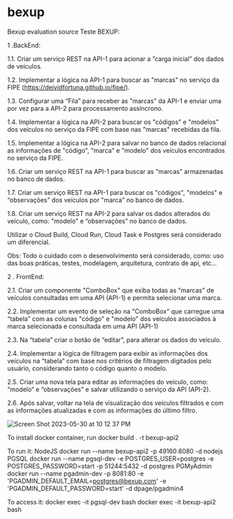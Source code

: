 # bexup
Bexup evaluation source
Teste BEXUP:

1 .BackEnd:

1.1. Criar um serviço REST na API-1 para acionar a ”carga inicial” dos dados de veículos.

1.2. Implementar a lógica na API-1 para buscar as "marcas" no serviço da  FIPE (https://deividfortuna.github.io/fipe/).

1.3. Configurar uma “Fila” para receber as "marcas" da API-1 e enviar uma por vez para a API-2 para processamento assíncrono.

1.4. Implementar a lógica na API-2 para buscar os "códigos" e "modelos" dos veículos no serviço da FIPE com base nas "marcas" recebidas da fila.

1.5. Implementar a lógica na API-2 para salvar no banco de dados relacional as informações de "código", "marca" e "modelo" dos veículos encontrados no serviço da FIPE.

1.6. Criar um serviço REST na API-1 para buscar as "marcas" armazenadas no banco de dados.

1.7. Criar um serviço REST na API-1 para buscar os "códigos", "modelos" e “observações” dos veículos por "marca" no banco de dados.

1.8. Criar um serviço REST na API-2 para salvar os dados alterados do veículo, como: "modelo" e “observações”  no banco de dados.


Utilizar o Cloud Build, Cloud Run, Cloud Task e Postgres será considerado um diferencial.

Obs: Todo o cuidado com o desenvolvimento será considerado, como: uso das boas práticas, testes, modelagem, arquitetura, contrato de api, etc…






2 . FrontEnd:

2.1. Criar um componente "ComboBox" que exiba todas as "marcas" de veículos consultadas em uma API (API-1) e permita selecionar uma marca.

2.2. Implementar um evento de seleção na "ComboBox" que carregue uma “tabela” com as colunas "código" e "modelo" dos veículos associados à marca selecionada e consultada em uma API (API-1)

2.3. Na “tabela” criar o botão de “editar”, para alterar os dados do veículo. 

2.4. Implementar a lógica de filtragem para exibir as informações dos veículos na “tabela” com base nos critérios de filtragem digitados pelo usuário, considerando tanto o código quanto o modelo.

2.5. Criar uma nova tela para editar as informações do veículo, como: “modelo” e “observações” e salvar utilizando o serviço da API (API-2). 

2.6. Após salvar, voltar na tela de visualização dos veículos filtrados e com as informações atualizadas e com as informações do último filtro. 





![Screen Shot 2023-05-30 at 10 12 37 PM](https://github.com/iuri/bexup/assets/630005/0e6fe1ee-0e46-4d2d-b5e0-ab870942e4d1)




To install docker container, run
docker build . -t bexup-api2

To run it:
NodeJS
docker run --name bexup-api2 -p 49160:8080 -d nodejs
PGSQL
docker run --name pgsql-dev -e POSTGRES_USER=postgres -e POSTGRES_PASSWORD=start -p 51244:5432 -d postgres 
PGMyAdmin
docker run --name pgadmin-dev -p 8081:80 -e 'PGADMIN_DEFAULT_EMAIL=postgres@bexup.com' -e 'PGADMIN_DEFAULT_PASSWORD=start' -d dpage/pgadmin4


To access it:
docker exec -it pgsql-dev bash
docker exec -it bexup-api2 bash